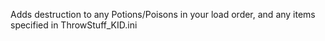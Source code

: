 Adds destruction to any Potions/Poisons in your load order, and any items specified in ThrowStuff_KID.ini

